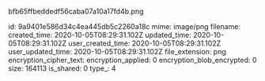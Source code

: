 bfb65ffbeddedf56caba07a10a17fd4b.png

id: 9a9401e586d34c4ea445db5c2260a18c
mime: image/png
filename: 
created_time: 2020-10-05T08:29:31.102Z
updated_time: 2020-10-05T08:29:31.102Z
user_created_time: 2020-10-05T08:29:31.102Z
user_updated_time: 2020-10-05T08:29:31.102Z
file_extension: png
encryption_cipher_text: 
encryption_applied: 0
encryption_blob_encrypted: 0
size: 164113
is_shared: 0
type_: 4